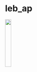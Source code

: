 # leb_ap

<img src="https://github.com/Eku0425/leb_ap/assets/149374328/15006b0a-528b-4319-b2fa-6162eb578029" height=20% width=20%>
